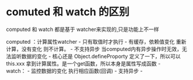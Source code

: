 

# comuted 和 watch 的区别 
  
   computed 和 watch 都是基于 watcher来实现的,只是功能上不一样

   computed ：计算属性watcher
        - 只有取值时才执行
        - 有缓存，依赖值变化 重新计算，没有变化 则不计算。
        - 不支持异步 当computed内有异步操作时无效，无法监听数据的变化
        - 核心还是 Object.defineProporty 定义了一下，所以可以this.xxx
          拿到计算属性。是一个get函数，所以本身是属性写成函数
        -   
    watch：
        - 监控数据的变化 执行相应函数(回调)
        - 支持异步
        -     

